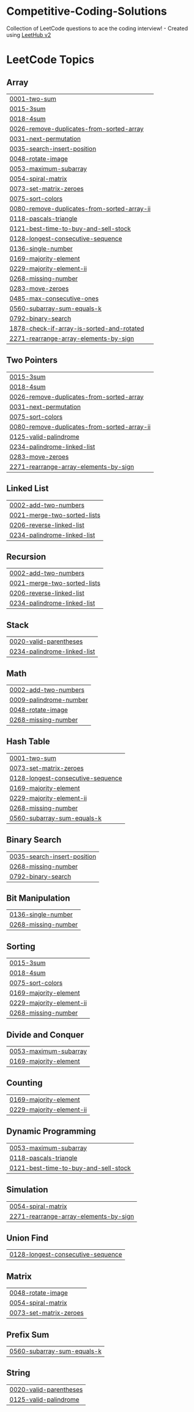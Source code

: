# Competitive-Coding-Solutions
Collection of LeetCode questions to ace the coding interview! - Created using [LeetHub v2](https://github.com/arunbhardwaj/LeetHub-2.0)

<!---LeetCode Topics Start-->
# LeetCode Topics
## Array
|  |
| ------- |
| [0001-two-sum](https://github.com/shounak-26/Competitive-Coding-Solutions/tree/master/0001-two-sum) |
| [0015-3sum](https://github.com/shounak-26/Competitive-Coding-Solutions/tree/master/0015-3sum) |
| [0018-4sum](https://github.com/shounak-26/Competitive-Coding-Solutions/tree/master/0018-4sum) |
| [0026-remove-duplicates-from-sorted-array](https://github.com/shounak-26/Competitive-Coding-Solutions/tree/master/0026-remove-duplicates-from-sorted-array) |
| [0031-next-permutation](https://github.com/shounak-26/Competitive-Coding-Solutions/tree/master/0031-next-permutation) |
| [0035-search-insert-position](https://github.com/shounak-26/Competitive-Coding-Solutions/tree/master/0035-search-insert-position) |
| [0048-rotate-image](https://github.com/shounak-26/Competitive-Coding-Solutions/tree/master/0048-rotate-image) |
| [0053-maximum-subarray](https://github.com/shounak-26/Competitive-Coding-Solutions/tree/master/0053-maximum-subarray) |
| [0054-spiral-matrix](https://github.com/shounak-26/Competitive-Coding-Solutions/tree/master/0054-spiral-matrix) |
| [0073-set-matrix-zeroes](https://github.com/shounak-26/Competitive-Coding-Solutions/tree/master/0073-set-matrix-zeroes) |
| [0075-sort-colors](https://github.com/shounak-26/Competitive-Coding-Solutions/tree/master/0075-sort-colors) |
| [0080-remove-duplicates-from-sorted-array-ii](https://github.com/shounak-26/Competitive-Coding-Solutions/tree/master/0080-remove-duplicates-from-sorted-array-ii) |
| [0118-pascals-triangle](https://github.com/shounak-26/Competitive-Coding-Solutions/tree/master/0118-pascals-triangle) |
| [0121-best-time-to-buy-and-sell-stock](https://github.com/shounak-26/Competitive-Coding-Solutions/tree/master/0121-best-time-to-buy-and-sell-stock) |
| [0128-longest-consecutive-sequence](https://github.com/shounak-26/Competitive-Coding-Solutions/tree/master/0128-longest-consecutive-sequence) |
| [0136-single-number](https://github.com/shounak-26/Competitive-Coding-Solutions/tree/master/0136-single-number) |
| [0169-majority-element](https://github.com/shounak-26/Competitive-Coding-Solutions/tree/master/0169-majority-element) |
| [0229-majority-element-ii](https://github.com/shounak-26/Competitive-Coding-Solutions/tree/master/0229-majority-element-ii) |
| [0268-missing-number](https://github.com/shounak-26/Competitive-Coding-Solutions/tree/master/0268-missing-number) |
| [0283-move-zeroes](https://github.com/shounak-26/Competitive-Coding-Solutions/tree/master/0283-move-zeroes) |
| [0485-max-consecutive-ones](https://github.com/shounak-26/Competitive-Coding-Solutions/tree/master/0485-max-consecutive-ones) |
| [0560-subarray-sum-equals-k](https://github.com/shounak-26/Competitive-Coding-Solutions/tree/master/0560-subarray-sum-equals-k) |
| [0792-binary-search](https://github.com/shounak-26/Competitive-Coding-Solutions/tree/master/0792-binary-search) |
| [1878-check-if-array-is-sorted-and-rotated](https://github.com/shounak-26/Competitive-Coding-Solutions/tree/master/1878-check-if-array-is-sorted-and-rotated) |
| [2271-rearrange-array-elements-by-sign](https://github.com/shounak-26/Competitive-Coding-Solutions/tree/master/2271-rearrange-array-elements-by-sign) |
## Two Pointers
|  |
| ------- |
| [0015-3sum](https://github.com/shounak-26/Competitive-Coding-Solutions/tree/master/0015-3sum) |
| [0018-4sum](https://github.com/shounak-26/Competitive-Coding-Solutions/tree/master/0018-4sum) |
| [0026-remove-duplicates-from-sorted-array](https://github.com/shounak-26/Competitive-Coding-Solutions/tree/master/0026-remove-duplicates-from-sorted-array) |
| [0031-next-permutation](https://github.com/shounak-26/Competitive-Coding-Solutions/tree/master/0031-next-permutation) |
| [0075-sort-colors](https://github.com/shounak-26/Competitive-Coding-Solutions/tree/master/0075-sort-colors) |
| [0080-remove-duplicates-from-sorted-array-ii](https://github.com/shounak-26/Competitive-Coding-Solutions/tree/master/0080-remove-duplicates-from-sorted-array-ii) |
| [0125-valid-palindrome](https://github.com/shounak-26/Competitive-Coding-Solutions/tree/master/0125-valid-palindrome) |
| [0234-palindrome-linked-list](https://github.com/shounak-26/Competitive-Coding-Solutions/tree/master/0234-palindrome-linked-list) |
| [0283-move-zeroes](https://github.com/shounak-26/Competitive-Coding-Solutions/tree/master/0283-move-zeroes) |
| [2271-rearrange-array-elements-by-sign](https://github.com/shounak-26/Competitive-Coding-Solutions/tree/master/2271-rearrange-array-elements-by-sign) |
## Linked List
|  |
| ------- |
| [0002-add-two-numbers](https://github.com/shounak-26/Competitive-Coding-Solutions/tree/master/0002-add-two-numbers) |
| [0021-merge-two-sorted-lists](https://github.com/shounak-26/Competitive-Coding-Solutions/tree/master/0021-merge-two-sorted-lists) |
| [0206-reverse-linked-list](https://github.com/shounak-26/Competitive-Coding-Solutions/tree/master/0206-reverse-linked-list) |
| [0234-palindrome-linked-list](https://github.com/shounak-26/Competitive-Coding-Solutions/tree/master/0234-palindrome-linked-list) |
## Recursion
|  |
| ------- |
| [0002-add-two-numbers](https://github.com/shounak-26/Competitive-Coding-Solutions/tree/master/0002-add-two-numbers) |
| [0021-merge-two-sorted-lists](https://github.com/shounak-26/Competitive-Coding-Solutions/tree/master/0021-merge-two-sorted-lists) |
| [0206-reverse-linked-list](https://github.com/shounak-26/Competitive-Coding-Solutions/tree/master/0206-reverse-linked-list) |
| [0234-palindrome-linked-list](https://github.com/shounak-26/Competitive-Coding-Solutions/tree/master/0234-palindrome-linked-list) |
## Stack
|  |
| ------- |
| [0020-valid-parentheses](https://github.com/shounak-26/Competitive-Coding-Solutions/tree/master/0020-valid-parentheses) |
| [0234-palindrome-linked-list](https://github.com/shounak-26/Competitive-Coding-Solutions/tree/master/0234-palindrome-linked-list) |
## Math
|  |
| ------- |
| [0002-add-two-numbers](https://github.com/shounak-26/Competitive-Coding-Solutions/tree/master/0002-add-two-numbers) |
| [0009-palindrome-number](https://github.com/shounak-26/Competitive-Coding-Solutions/tree/master/0009-palindrome-number) |
| [0048-rotate-image](https://github.com/shounak-26/Competitive-Coding-Solutions/tree/master/0048-rotate-image) |
| [0268-missing-number](https://github.com/shounak-26/Competitive-Coding-Solutions/tree/master/0268-missing-number) |
## Hash Table
|  |
| ------- |
| [0001-two-sum](https://github.com/shounak-26/Competitive-Coding-Solutions/tree/master/0001-two-sum) |
| [0073-set-matrix-zeroes](https://github.com/shounak-26/Competitive-Coding-Solutions/tree/master/0073-set-matrix-zeroes) |
| [0128-longest-consecutive-sequence](https://github.com/shounak-26/Competitive-Coding-Solutions/tree/master/0128-longest-consecutive-sequence) |
| [0169-majority-element](https://github.com/shounak-26/Competitive-Coding-Solutions/tree/master/0169-majority-element) |
| [0229-majority-element-ii](https://github.com/shounak-26/Competitive-Coding-Solutions/tree/master/0229-majority-element-ii) |
| [0268-missing-number](https://github.com/shounak-26/Competitive-Coding-Solutions/tree/master/0268-missing-number) |
| [0560-subarray-sum-equals-k](https://github.com/shounak-26/Competitive-Coding-Solutions/tree/master/0560-subarray-sum-equals-k) |
## Binary Search
|  |
| ------- |
| [0035-search-insert-position](https://github.com/shounak-26/Competitive-Coding-Solutions/tree/master/0035-search-insert-position) |
| [0268-missing-number](https://github.com/shounak-26/Competitive-Coding-Solutions/tree/master/0268-missing-number) |
| [0792-binary-search](https://github.com/shounak-26/Competitive-Coding-Solutions/tree/master/0792-binary-search) |
## Bit Manipulation
|  |
| ------- |
| [0136-single-number](https://github.com/shounak-26/Competitive-Coding-Solutions/tree/master/0136-single-number) |
| [0268-missing-number](https://github.com/shounak-26/Competitive-Coding-Solutions/tree/master/0268-missing-number) |
## Sorting
|  |
| ------- |
| [0015-3sum](https://github.com/shounak-26/Competitive-Coding-Solutions/tree/master/0015-3sum) |
| [0018-4sum](https://github.com/shounak-26/Competitive-Coding-Solutions/tree/master/0018-4sum) |
| [0075-sort-colors](https://github.com/shounak-26/Competitive-Coding-Solutions/tree/master/0075-sort-colors) |
| [0169-majority-element](https://github.com/shounak-26/Competitive-Coding-Solutions/tree/master/0169-majority-element) |
| [0229-majority-element-ii](https://github.com/shounak-26/Competitive-Coding-Solutions/tree/master/0229-majority-element-ii) |
| [0268-missing-number](https://github.com/shounak-26/Competitive-Coding-Solutions/tree/master/0268-missing-number) |
## Divide and Conquer
|  |
| ------- |
| [0053-maximum-subarray](https://github.com/shounak-26/Competitive-Coding-Solutions/tree/master/0053-maximum-subarray) |
| [0169-majority-element](https://github.com/shounak-26/Competitive-Coding-Solutions/tree/master/0169-majority-element) |
## Counting
|  |
| ------- |
| [0169-majority-element](https://github.com/shounak-26/Competitive-Coding-Solutions/tree/master/0169-majority-element) |
| [0229-majority-element-ii](https://github.com/shounak-26/Competitive-Coding-Solutions/tree/master/0229-majority-element-ii) |
## Dynamic Programming
|  |
| ------- |
| [0053-maximum-subarray](https://github.com/shounak-26/Competitive-Coding-Solutions/tree/master/0053-maximum-subarray) |
| [0118-pascals-triangle](https://github.com/shounak-26/Competitive-Coding-Solutions/tree/master/0118-pascals-triangle) |
| [0121-best-time-to-buy-and-sell-stock](https://github.com/shounak-26/Competitive-Coding-Solutions/tree/master/0121-best-time-to-buy-and-sell-stock) |
## Simulation
|  |
| ------- |
| [0054-spiral-matrix](https://github.com/shounak-26/Competitive-Coding-Solutions/tree/master/0054-spiral-matrix) |
| [2271-rearrange-array-elements-by-sign](https://github.com/shounak-26/Competitive-Coding-Solutions/tree/master/2271-rearrange-array-elements-by-sign) |
## Union Find
|  |
| ------- |
| [0128-longest-consecutive-sequence](https://github.com/shounak-26/Competitive-Coding-Solutions/tree/master/0128-longest-consecutive-sequence) |
## Matrix
|  |
| ------- |
| [0048-rotate-image](https://github.com/shounak-26/Competitive-Coding-Solutions/tree/master/0048-rotate-image) |
| [0054-spiral-matrix](https://github.com/shounak-26/Competitive-Coding-Solutions/tree/master/0054-spiral-matrix) |
| [0073-set-matrix-zeroes](https://github.com/shounak-26/Competitive-Coding-Solutions/tree/master/0073-set-matrix-zeroes) |
## Prefix Sum
|  |
| ------- |
| [0560-subarray-sum-equals-k](https://github.com/shounak-26/Competitive-Coding-Solutions/tree/master/0560-subarray-sum-equals-k) |
## String
|  |
| ------- |
| [0020-valid-parentheses](https://github.com/shounak-26/Competitive-Coding-Solutions/tree/master/0020-valid-parentheses) |
| [0125-valid-palindrome](https://github.com/shounak-26/Competitive-Coding-Solutions/tree/master/0125-valid-palindrome) |
<!---LeetCode Topics End-->
